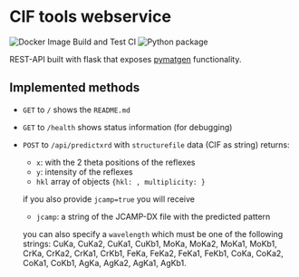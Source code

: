 # CIF tools webservice

![Docker Image Build and Test CI](https://github.com/cheminfo/xrd-tools/workflows/Docker%20Image%20Build%20CI/badge.svg)
![Python package](https://github.com/cheminfo/xrd-tools/workflows/Python%20package/badge.svg)

REST-API built with flask that exposes [pymatgen](https://duckduckgo.com/?q=pymatgen&t=brave) functionality.

## Implemented methods

- `GET` to `/` shows the `README.md`
- `GET` to `/health` shows status information (for debugging)
- `POST` to `/api/predictxrd` with `structurefile` data (CIF as string) returns:

  - `x`: with the 2 theta positions of the reflexes
  - `y`: intensity of the reflexes
  - `hkl` array of objects `{hkl: , multiplicity: }`

  if you also provide `jcamp=true` you will receive

  - `jcamp`: a string of the JCAMP-DX file with the predicted pattern

  you can also specify a `wavelength` which must be one of the following strings: CuKa, CuKa2, CuKa1, CuKb1, MoKa, MoKa2, MoKa1, MoKb1, CrKa, CrKa2, CrKa1, CrKb1, FeKa, FeKa2, FeKa1, FeKb1, CoKa, CoKa2, CoKa1, CoKb1, AgKa, AgKa2, AgKa1, AgKb1.
